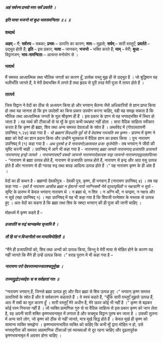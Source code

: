 ##### अहं सर्वस्य प्रभवो मत्तः सर्वं प्रवर्तते ।
##### इति मत्वा भजन्ते मां बुधा भावसमन्विताः ॥ ८ ॥

#### शब्दार्थ

**अहम्** – मैं; **सर्वस्य** – सबका; **प्रभवः** – उत्पत्ति का कारण; **मत्तः** – मुझसे; **सर्वम्** – सारी वस्तुएँ; **प्रवर्तते** – उद्भूत होती हैं; **इति** – इस प्रकार; **मत्वा** – जानकर; **भजन्ते** – भक्ति करते हैं; **माम्** – मेरी; **बुधाः** – विद्वानजन; **भाव-समन्विताः** – अत्यन्त मनोयोग से ।

#### भावार्थ

मैं समस्त आध्यात्मिक तथा भौतिक जगतों का कारण हूँ, प्रत्येक वस्तु मुझ ही से उद्भूत है । जो बुद्धिमान यह भलीभाँति जानते हैं, वे मेरी प्रेमाभक्ति में लगते हैं तथा हृदय से पूरी तरह मेरी पूजा में तत्पर होते हैं ।

#### तात्पर्य

जिस विद्वान ने वेदों का ठीक से अध्ययन किया हो और भगवान् चैतन्य जैसे अधिकारियों से ज्ञान प्राप्त किया हो तथा यह जानता हो कि इन उपदेशों का किस प्रकार उपयोग करना चाहिए, वही यह समझ सकता है कि भौतिक तथा आध्यात्मिक जगतों के मूल श्रीकृष्ण ही हैं । इस प्रकार के ज्ञान से वह भगवद्भक्ति में स्थिर हो जाता है । वह व्यर्थ की टीकाओं से या मूों के द्वारा कभी पथभ्रष्ट नहीं होता । सारा वैदिक साहित्य स्वीकार करता है कि कृष्ण ही ब्रह्मा, शिव तथा अन्य समस्त देवताओं के स्रोत हैं । अथर्ववेद में (गोपालतापनी उपनिषद् १.२४) कहा गया है - *यो ब्रह्माणं विदधाति पूर्वं यो वै वेदांश्च गापयति स्म कृष्णः* - प्रारम्भ में कृष्ण ने ब्रह्मा को वेदों का ज्ञान प्रदान किया और उन्होंने भूतकाल में वैदिक ज्ञान का प्रचार किया । पुनः नारायण उपनिषद् में (१) कहा गया है - *अथ पुरुषो ह वै नारायणोऽकामयत प्रजाः सृजेयेति* - तब भगवान् ने जीवों की सृष्टि करनी चाही । उपनिषद् में आगे भी कहा गया है - *नारायणाद् ब्रह्मा जायते नारायणाद् प्रजापतिः प्रजायते नारायणाद् इन्द्रो जायते । नारायणादष्टौ वसवो जायन्ते नारायणादेकादश रुद्रा जायन्ते नारायणाद्द्वादशादित्याः* - “नारायण से ब्रह्मा उत्पन्न होते हैं, नारायण से प्रजापति उत्पन्न होते हैं, नारायण से इन्द्र और आठ वसु उत्पन्न होते हैं और नारायण से ही ग्यारह रुद्र तथा बारह आदित्य उत्पन्न होते हैं ।” यह नारायण कृष्ण के ही अंश हैं ।

वेदों का ही कथन है - ब्रह्मण्यो देवकीपुत्रः - देवकी पुत्र, कृष्ण, ही भगवान् हैं (नारायण उपनिषद् ४) । तब यह कहा गया - *एको वै नारायण आसीन्न ब्रह्मा न ईशानो नापो नाग्निसमौ नेमे द्यावापृथिवी न नक्षत्राणि न सूर्यः* - सृष्टि के प्रारम्भ में केवल भगवान् नारायण थे । न ब्रह्मा थे, न शिव । न अग्नि थी, न चन्द्रमा, न नक्षत्र और न सूर्य (महा उपनिषद् १) । महा उपनिषद् में यह भी कहा गया है कि शिवजी परमेश्वर के मस्तक से उत्पन्न हुए । अतः वेदों का कहना है कि ब्रह्मा तथा शिव के स्रष्टा भगवान् की ही पूजा की जानी चाहिए ।

मोक्षधर्म में कृष्ण कहते हैं –

##### प्रजापतिं च रुद्रं चाप्यहमेव सृजामि वै ।
##### तौ हि मां न विजानीतो मम मायाविमोहितौ ॥

“मैंने ही प्रजापतियों को, शिव तथा अन्यों को उत्पन्न किया, किन्तु वे मेरी माया से मोहित होने के कारण यह नहीं जानते कि मैंने ही उन्हें उत्पन्न किया ।” वराह पुराण में भी कहा गया है –

##### नारायणः परो देवस्तस्माज्जातश्चतुर्मुखः ।
##### तस्माद्रुद्रोऽभवद्देवः स च सर्वज्ञतां गतः ॥

“नारायण भगवान् हैं, जिनसे ब्रह्मा उत्पन्न हुए और फिर ब्रह्मा से शिव उत्पन्न हुए ।” भगवान् कृष्ण समस्त उत्पत्तियों के स्रोत हैं और वे सर्वकारण कहलाते हैं । वे स्वयं कहते हैं, “चूँकि सारी वस्तुएँ मुझसे उत्पन्न हैं, अतः मैं सबों का मूल कारण हूँ । सारी वस्तुएँ मेरे अधीन हैं, मेरे ऊपर कोई भी नहीं है ।” कृष्ण से बढ़कर कोई परम नियन्ता नहीं है । जो व्यक्ति प्रामाणिक गुरु से या वैदिक साहित्य से इस प्रकार कृष्ण को जान लेता है, वह अपनी सारी शक्ति कृष्णभावनामृत में लगाता है और सचमुच विद्वान पुरुष बन जाता है । उसकी तुलना में अन्य सारे लोग, जो कृष्ण को ठीक से नहीं जानते, मात्र मूर्ख सिद्ध होते हैं । केवल मूर्ख ही कृष्ण को सामान्य व्यक्ति समझेगा । कृष्णभावनाभावित व्यक्ति को चाहिए कि कभी मूों द्वारा मोहित न हो, उसे भगवद्गीता की समस्त अप्रामाणिक टीकाओं एवं व्याख्याओं से दूर रहना चाहिए और दृढ़तापूर्वक कृष्णभावनामृत में अग्रसर होना चाहिए ।